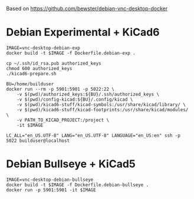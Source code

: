 Based on https://github.com/bewster/debian-vnc-desktop-docker


Debian Experimental + KiCad6
============================

```
IMAGE=vnc-desktop-debian-exp
docker build -t $IMAGE -f Dockerfile.debian-exp .

cp ~/.ssh/id_rsa.pub authorized_keys
chmod 600 authorized_keys
./kicad6-prepare.sh

BU=/home/builduser
docker run --rm -p 5901:5901 -p 5022:22 \
    -v $(pwd)/authorized_keys:${BU}/.ssh/authorized_keys \
    -v $(pwd)/config-kicad:${BU}/.config/kicad \
    -v $(pwd)/kicad6-stuff/kicad-symbols:/usr/share/kicad/library/ \
    -v $(pwd)/kicad6-stuff/kicad-footprints:/usr/share/kicad/modules/ \
    -v PATH_TO_KICAD_PROJECT:/project \
    -it $IMAGE

LC_ALL="en_US.UTF-8" LANG="en_US.UTF-8" LANGUAGE="en_US:en" ssh -p 5022 builduser@localhost

```


Debian Bullseye + KiCad5
========================

```
IMAGE=vnc-desktop-debian-bullseye
docker build -t $IMAGE -f Dockerfile.debian-bullseye .
docker run -p 5901:5901 -it $IMAGE
```
